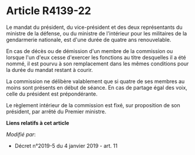 # Article R4139-22

Le mandat du président, du vice-président et des deux représentants du   ministre de la défense, ou du ministre de
l'intérieur pour les militaires de la gendarmerie nationale, est d'une durée de quatre ans renouvelable. 

En cas de décès ou de démission d'un membre de la commission ou lorsque l'un d'eux cesse d'exercer les fonctions au titre
desquelles il a été nommé, il est pourvu à son remplacement dans les mêmes conditions pour la durée du mandat restant à
courir. 

La commission ne délibère valablement que si quatre de ses membres au moins sont présents en début de séance. En cas de
partage égal des voix, celle du président est prépondérante. 

Le règlement intérieur de la commission est fixé, sur proposition de son président, par arrêté du Premier ministre.

**Liens relatifs à cet article**

_Modifié par_:

  - Décret n°2019-5 du 4 janvier 2019 - art. 11
